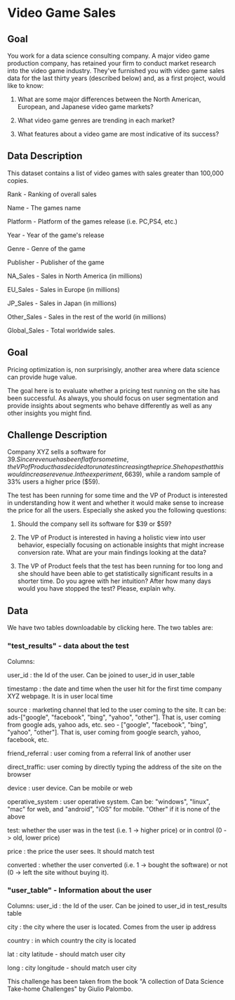 # Video Game Sales

## Goal

You work for a data science consulting company. A major video game production company, has retained your firm to conduct market research into the video game industry. They've furnished you with video game sales data for the last thirty years (described below) and, as a first project, would like to know:

1. What are some major differences between the North American, European, and Japanese video game markets?

2. What video game genres are trending in each market? 

3. What features about a video game are most indicative of its success?


## Data Description

This dataset contains a list of video games with sales greater than 100,000 copies.

Rank - Ranking of overall sales

Name - The games name

Platform - Platform of the games release (i.e. PC,PS4, etc.)

Year - Year of the game's release

Genre - Genre of the game

Publisher - Publisher of the game

NA_Sales - Sales in North America (in millions)

EU_Sales - Sales in Europe (in millions)

JP_Sales - Sales in Japan (in millions)

Other_Sales - Sales in the rest of the world (in millions)

Global_Sales - Total worldwide sales.


## Goal
Pricing optimization is, non surprisingly, another area where data science can provide huge value.

The goal here is to evaluate whether a pricing test running on the site has been successful. As always, you should focus on user segmentation and provide insights about segments who behave differently as well as any other insights you might find.

## Challenge Description
Company XYZ sells a software for $39. Since revenue has been flat for some time, the VP of Product has decided to run a test increasing the price. She hopes that this would increase revenue. In the experiment, 66% of the users have seen the old price ($39), while a random sample of 33% users a higher price ($59).

The test has been running for some time and the VP of Product is interested in understanding how it went and whether it would make sense to increase the price for all the users. Especially she asked you the following questions:

1. Should the company sell its software for $39 or $59?

2. The VP of Product is interested in having a holistic view into user behavior, especially focusing on actionable insights that might increase conversion rate. What are your main findings looking at the data?

3. The VP of Product feels that the test has been running for too long and she should have been able to get statistically significant results in a shorter time. Do you agree with her intuition? After how many days would you have stopped the test? Please, explain why.

## Data
We have two tables downloadable by clicking here. The two tables are:

### "test_results" - data about the test
Columns:

user_id : the Id of the user. Can be joined to user_id in user_table

timestamp : the date and time when the user hit for the first time company XYZ webpage. It is in user local time

source : marketing channel that led to the user coming to the site. It can be: ads-["google", "facebook", "bing", "yahoo", "other"]. That is, user coming from google ads, yahoo ads, etc. seo - ["google", "facebook", "bing", "yahoo", "other"]. That is, user coming from google search, yahoo, facebook, etc.

friend_referral : user coming from a referral link of another user

direct_traffic: user coming by directly typing the address of the site on the browser

device : user device. Can be mobile or web

operative_system : user operative system. Can be: "windows", "linux", "mac" for web, and "android", "iOS" for mobile. "Other" if it is none of the above

test: whether the user was in the test (i.e. 1 -> higher price) or in control (0 -> old, lower price)

price : the price the user sees. It should match test

converted : whether the user converted (i.e. 1 -> bought the software) or not (0 -> left the site without buying it).

### "user_table" - Information about the user
Columns:
user_id : the Id of the user. Can be joined to user_id in test_results table

city : the city where the user is located. Comes from the user ip address

country : in which country the city is located

lat : city latitude - should match user city

long : city longitude - should match user city

This challenge has been taken from the book "A collection of Data Science Take-home Challenges" by Giulio Palombo.
